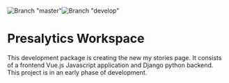 ![Branch "master"](https://github.com/presalytics/workspace/workflows/Test-Build-Deploy/badge.svg)![Branch "develop"](https://github.com/presalytics/workspace/workflows/Test-Build-Deploy/badge.svg?branch=develop)

# Presalytics Workspace

This development package is creating the new my stories page.  It consists of a frontend Vue.js Javascript application and Django python backend.  This project is in an early phase of development.

